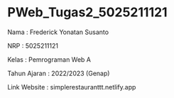 # PWeb_Tugas2_5025211121

Nama : Frederick Yonatan Susanto

NRP : 5025211121

Kelas : Pemrograman Web A

Tahun Ajaran : 2022/2023 (Genap)

Link Website : simplerestauranttt.netlify.app
